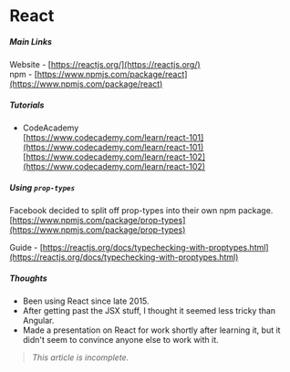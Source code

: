 # React

##### Main Links
Website - [https://reactjs.org/](https://reactjs.org/)  
npm - [https://www.npmjs.com/package/react](https://www.npmjs.com/package/react)


##### Tutorials
- CodeAcademy  
[https://www.codecademy.com/learn/react-101](https://www.codecademy.com/learn/react-101)  
[https://www.codecademy.com/learn/react-102](https://www.codecademy.com/learn/react-102)


##### Using `prop-types`
Facebook decided to split off prop-types into their own npm package.  
[https://www.npmjs.com/package/prop-types](https://www.npmjs.com/package/prop-types)  

Guide - [https://reactjs.org/docs/typechecking-with-proptypes.html](https://reactjs.org/docs/typechecking-with-proptypes.html)

##### Thoughts
- Been using React since late 2015.
- After getting past the JSX stuff, I thought it seemed less tricky than Angular.
- Made a presentation on React for work shortly after learning it, but it didn't seem to convince anyone else to work with it.

> _This article is incomplete._
